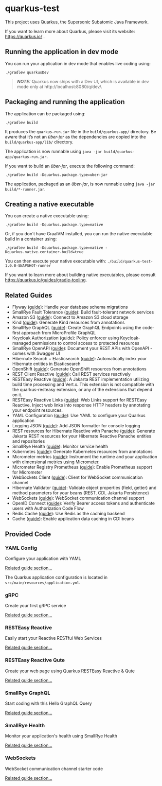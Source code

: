 # quarkus-test

This project uses Quarkus, the Supersonic Subatomic Java Framework.

If you want to learn more about Quarkus, please visit its website: https://quarkus.io/ .

## Running the application in dev mode

You can run your application in dev mode that enables live coding using:
```shell script
./gradlew quarkusDev
```

> **_NOTE:_**  Quarkus now ships with a Dev UI, which is available in dev mode only at http://localhost:8080/q/dev/.

## Packaging and running the application

The application can be packaged using:
```shell script
./gradlew build
```
It produces the `quarkus-run.jar` file in the `build/quarkus-app/` directory.
Be aware that it’s not an _über-jar_ as the dependencies are copied into the `build/quarkus-app/lib/` directory.

The application is now runnable using `java -jar build/quarkus-app/quarkus-run.jar`.

If you want to build an _über-jar_, execute the following command:
```shell script
./gradlew build -Dquarkus.package.type=uber-jar
```

The application, packaged as an _über-jar_, is now runnable using `java -jar build/*-runner.jar`.

## Creating a native executable

You can create a native executable using: 
```shell script
./gradlew build -Dquarkus.package.type=native
```

Or, if you don't have GraalVM installed, you can run the native executable build in a container using: 
```shell script
./gradlew build -Dquarkus.package.type=native -Dquarkus.native.container-build=true
```

You can then execute your native executable with: `./build/quarkus-test-1.0.0-SNAPSHOT-runner`

If you want to learn more about building native executables, please consult https://quarkus.io/guides/gradle-tooling.

## Related Guides

- Flyway ([guide](https://quarkus.io/guides/flyway)): Handle your database schema migrations
- SmallRye Fault Tolerance ([guide](https://quarkus.io/guides/smallrye-fault-tolerance)): Build fault-tolerant network services
- Amazon S3 ([guide](https://quarkiverse.github.io/quarkiverse-docs/quarkus-amazon-services/dev/amazon-s3.html)): Connect to Amazon S3 cloud storage
- Kind ([guide](https://quarkus.io/guides/kubernetes)): Generate Kind resources from annotations
- SmallRye GraphQL ([guide](https://quarkus.io/guides/smallrye-graphql)): Create GraphQL Endpoints using the code-first approach from MicroProfile GraphQL
- Keycloak Authorization ([guide](https://quarkus.io/guides/security-keycloak-authorization)): Policy enforcer using Keycloak-managed permissions to control access to protected resources
- SmallRye OpenAPI ([guide](https://quarkus.io/guides/openapi-swaggerui)): Document your REST APIs with OpenAPI - comes with Swagger UI
- Hibernate Search + Elasticsearch ([guide](https://quarkus.io/guides/hibernate-search-orm-elasticsearch)): Automatically index your Hibernate entities in Elasticsearch
- OpenShift ([guide](https://quarkus.io/guides/deploying-to-openshift)): Generate OpenShift resources from annotations
- REST Client Reactive ([guide](https://quarkus.io/guides/rest-client-reactive)): Call REST services reactively
- RESTEasy Reactive ([guide](https://quarkus.io/guides/resteasy-reactive)): A Jakarta REST implementation utilizing build time processing and Vert.x. This extension is not compatible with the quarkus-resteasy extension, or any of the extensions that depend on it.
- RESTEasy Reactive Links ([guide](https://quarkus.io/guides/resteasy-reactive#web-links-support)): Web Links support for RESTEasy Reactive. Inject web links into response HTTP headers by annotating your endpoint resources.
- YAML Configuration ([guide](https://quarkus.io/guides/config-yaml)): Use YAML to configure your Quarkus application
- Logging JSON ([guide](https://quarkus.io/guides/logging#json-logging)): Add JSON formatter for console logging
- REST resources for Hibernate Reactive with Panache ([guide](https://quarkus.io/guides/rest-data-panache)): Generate Jakarta REST resources for your Hibernate Reactive Panache entities and repositories
- SmallRye Health ([guide](https://quarkus.io/guides/smallrye-health)): Monitor service health
- Kubernetes ([guide](https://quarkus.io/guides/kubernetes)): Generate Kubernetes resources from annotations
- Micrometer metrics ([guide](https://quarkus.io/guides/micrometer)): Instrument the runtime and your application with dimensional metrics using Micrometer.
- Micrometer Registry Prometheus ([guide](https://quarkus.io/guides/micrometer)): Enable Prometheus support for Micrometer
- WebSockets Client ([guide](https://quarkus.io/guides/websockets)): Client for WebSocket communication channel
- Hibernate Validator ([guide](https://quarkus.io/guides/validation)): Validate object properties (field, getter) and method parameters for your beans (REST, CDI, Jakarta Persistence)
- WebSockets ([guide](https://quarkus.io/guides/websockets)): WebSocket communication channel support
- OpenID Connect ([guide](https://quarkus.io/guides/security-openid-connect)): Verify Bearer access tokens and authenticate users with Authorization Code Flow
- Redis Cache ([guide](https://quarkus.io/guides/cache-redis-reference)): Use Redis as the caching backend
- Cache ([guide](https://quarkus.io/guides/cache)): Enable application data caching in CDI beans

## Provided Code

### YAML Config

Configure your application with YAML

[Related guide section...](https://quarkus.io/guides/config-reference#configuration-examples)

The Quarkus application configuration is located in `src/main/resources/application.yml`.

### gRPC

Create your first gRPC service

[Related guide section...](https://quarkus.io/guides/grpc-getting-started)

### RESTEasy Reactive

Easily start your Reactive RESTful Web Services

[Related guide section...](https://quarkus.io/guides/getting-started-reactive#reactive-jax-rs-resources)

### RESTEasy Reactive Qute

Create your web page using Quarkus RESTEasy Reactive & Qute

[Related guide section...](https://quarkus.io/guides/qute#type-safe-templates)

### SmallRye GraphQL

Start coding with this Hello GraphQL Query

[Related guide section...](https://quarkus.io/guides/smallrye-graphql)

### SmallRye Health

Monitor your application's health using SmallRye Health

[Related guide section...](https://quarkus.io/guides/smallrye-health)

### WebSockets

WebSocket communication channel starter code

[Related guide section...](https://quarkus.io/guides/websockets)

